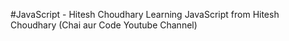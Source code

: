 #JavaScript - Hitesh Choudhary
Learning JavaScript from Hitesh Choudhary (Chai aur Code Youtube Channel)
